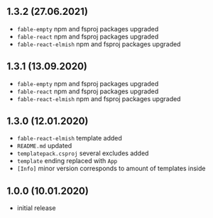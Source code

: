 ## 1.3.2 (27.06.2021)

* `fable-empty` npm and fsproj packages upgraded
* `fable-react` npm and fsproj packages upgraded
* `fable-react-elmish` npm and fsproj packages upgraded
 
## 1.3.1 (13.09.2020)

* `fable-empty` npm and fsproj packages upgraded
* `fable-react` npm and fsproj packages upgraded
* `fable-react-elmish` npm and fsproj packages upgraded

## 1.3.0 (12.01.2020)

* `fable-react-elmish` template added
* `README.md` updated
* `templatepack.csproj` several excludes added
* `template` ending replaced with `App`
* `[Info]` minor version corresponds to amount of templates inside

## 1.0.0 (10.01.2020)

* initial release